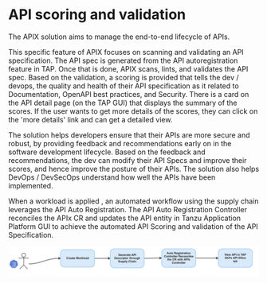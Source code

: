 # API scoring and validation

The APIX solution aims to manage the end-to-end lifecycle of APIs.

This specific feature of APIX focuses on scanning and validating an API specification. The API spec is generated from the API autoregistration feature in TAP. Once that is done, APIX scans, lints, and validates the API spec. Based on the validation, a scoring is provided that tells the dev / devops, the quality and health of their API specification as it related to Documentation, OpenAPI best practices, and Security. There is a card on the API detail page (on the TAP GUI) that displays the summary of the scores. If the user wants to get more details of the scores, they can click on the 'more details' link and can get a detailed view.

The solution helps developers ensure that their APIs are more secure and robust, by providing feedback and recommendations early on in the software development lifecycle. Based on the feedback and recommendations, the dev can modify their API Specs and improve their scores, and hence improve the posture of their APIs. The solution also helps  DevOps / DevSecOps understand how well the APIs have been implemented.

When a workload is applied , an automated workflow using the supply chain leverages the API Auto Registration. The API Auto Registration Controller reconciles the APIx CR and updates the API entity in Tanzu Application Platform GUI to achieve the  automated API Scoring and validation of the API Specification.

![overview_workflow.png](assets/overview_workflow.png)
